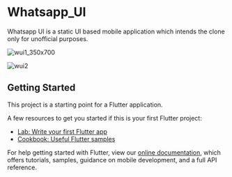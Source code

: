 # Whatsapp_UI

Whatsapp UI is a static UI based mobile application which intends the clone only for unofficial purposes.

![wui1_350x700](https://user-images.githubusercontent.com/73191264/111867884-f9930f00-899c-11eb-8e8a-c2aca21b1e0f.png)

![wui2](https://user-images.githubusercontent.com/73191264/111867813-825d7b00-899c-11eb-8631-3d00ac0ab575.png)



## Getting Started

This project is a starting point for a Flutter application.

A few resources to get you started if this is your first Flutter project:

- [Lab: Write your first Flutter app](https://flutter.dev/docs/get-started/codelab)
- [Cookbook: Useful Flutter samples](https://flutter.dev/docs/cookbook)

For help getting started with Flutter, view our
[online documentation](https://flutter.dev/docs), which offers tutorials,
samples, guidance on mobile development, and a full API reference.
